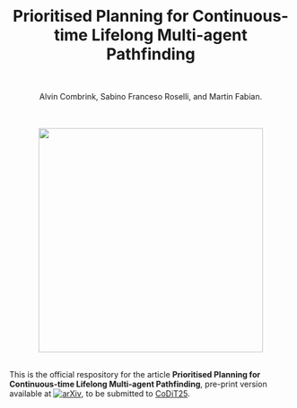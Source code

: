 
<br>
<h1 align="center">Prioritised Planning for Continuous-time Lifelong Multi-agent Pathfinding</h1>
<br>

<p align="center">
  Alvin Combrink, Sabino Franceso Roselli, and Martin Fabian.
</p>
<br>
<br>
<div style="text-align: center;">
  <img src="https://github.com/user-attachments/assets/ff1a58d8-1cb6-4d22-b0fd-753a2656581f" width="400">
</div>

<br> 

This is the official respository for the article **Prioritised Planning for Continuous-time Lifelong Multi-agent Pathfinding**, pre-print version available at [![arXiv](https://img.shields.io/badge/arXiv-1234.56789-B31B1B.svg)](https://arxiv.org/abs/1234.56789), to be submitted to [CoDiT25](https://www.codit2025.org/).
